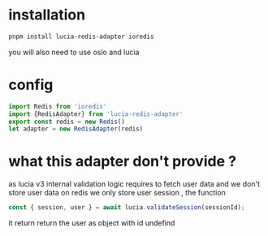 # installation 
```bash
pnpm install lucia-redis-adapter ioredis
```
you will also need to use oslo and lucia
# config 
```ts
import Redis from 'ioredis'
import {RedisAdapter} from 'lucia-redis-adapter'
export const redis = new Redis()
let adapter = new RedisAdapter(redis)
```
# what this adapter don't provide ?
as lucia v3 internal validation logic requires to fetch user data and we don't store user data on redis we only store user session , the function 

```ts
const { session, user } = await lucia.validateSession(sessionId);
```
it return return the user as object with id undefind